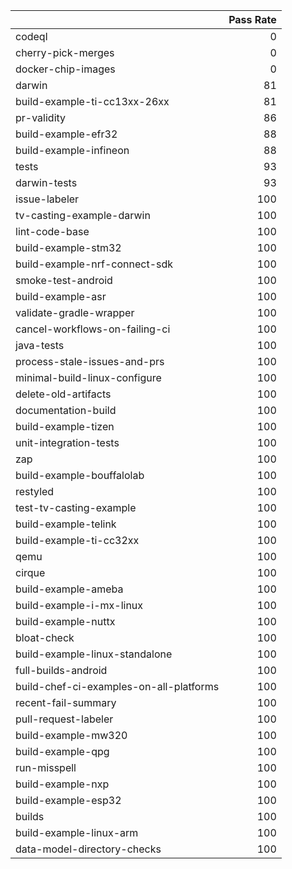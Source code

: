 |                                         |   Pass Rate |
|:----------------------------------------|------------:|
| codeql                                  |           0 |
| cherry-pick-merges                      |           0 |
| docker-chip-images                      |           0 |
| darwin                                  |          81 |
| build-example-ti-cc13xx-26xx            |          81 |
| pr-validity                             |          86 |
| build-example-efr32                     |          88 |
| build-example-infineon                  |          88 |
| tests                                   |          93 |
| darwin-tests                            |          93 |
| issue-labeler                           |         100 |
| tv-casting-example-darwin               |         100 |
| lint-code-base                          |         100 |
| build-example-stm32                     |         100 |
| build-example-nrf-connect-sdk           |         100 |
| smoke-test-android                      |         100 |
| build-example-asr                       |         100 |
| validate-gradle-wrapper                 |         100 |
| cancel-workflows-on-failing-ci          |         100 |
| java-tests                              |         100 |
| process-stale-issues-and-prs            |         100 |
| minimal-build-linux-configure           |         100 |
| delete-old-artifacts                    |         100 |
| documentation-build                     |         100 |
| build-example-tizen                     |         100 |
| unit-integration-tests                  |         100 |
| zap                                     |         100 |
| build-example-bouffalolab               |         100 |
| restyled                                |         100 |
| test-tv-casting-example                 |         100 |
| build-example-telink                    |         100 |
| build-example-ti-cc32xx                 |         100 |
| qemu                                    |         100 |
| cirque                                  |         100 |
| build-example-ameba                     |         100 |
| build-example-i-mx-linux                |         100 |
| build-example-nuttx                     |         100 |
| bloat-check                             |         100 |
| build-example-linux-standalone          |         100 |
| full-builds-android                     |         100 |
| build-chef-ci-examples-on-all-platforms |         100 |
| recent-fail-summary                     |         100 |
| pull-request-labeler                    |         100 |
| build-example-mw320                     |         100 |
| build-example-qpg                       |         100 |
| run-misspell                            |         100 |
| build-example-nxp                       |         100 |
| build-example-esp32                     |         100 |
| builds                                  |         100 |
| build-example-linux-arm                 |         100 |
| data-model-directory-checks             |         100 |